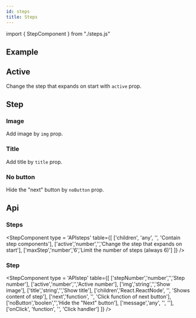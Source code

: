 ```yaml
---
id: steps
title: Steps
---
```


import { StepComponent } from "./steps.js"

## Example

<StepComponent type = 'example' />

## Active

<p>Change the step that expands on start with <code>active</code> prop.</p>
<StepComponent type = 'activeSteps' />

## Step

### Image

<p>Add image by <code>img</code> prop.</p>
<StepComponent type = 'img' />

### Title

<p>Add title by <code>title</code> prop. </p>
<StepComponent type = 'title' />

### No button

<p>Hide the "next" button by <code>noButton</code> prop.</p>
<StepComponent type = 'nobtn' />

## Api

### Steps

<StepComponent type = 'APIsteps' table={[
  ['children', 'any', '', 'Contain step components'],
['active','number','','Change the step that expands on start'],
['maxStep','number','6','Limit the number of steps (always 6)']
]} />

### Step

<StepComponent type = 'APIstep' table={[
['stepNumber','number','','Step number'],
['active','number','','Active number'],
['img','string','','Show image'],
['title','string','','Show title'],
['children','React.ReactNode', '', 'Shows content of step'],
['next','function', '', 'Click function of next button'],
['noButton','boolen','','Hide the "Next" button'],
['message','any', '', ''],
['onClick', 'function', '', 'Click handler']
]} />
